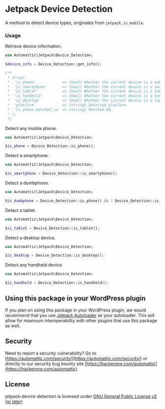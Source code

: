 # Jetpack Device Detection

A method to detect device types, originates from `jetpack_is_mobile`.



### Usage

Retrieve device information.

```php
use Automattic\Jetpack\Device_Detection;

$device_info = Device_Detection::get_info();

/**
 * array(
 *  'is_phone'            => (bool) Whether the current device is a mobile phone.
 *  'is_smartphone'       => (bool) Whether the current device is a smartphone.
 *  'is_tablet'           => (bool) Whether the current device is a tablet device.
 *  'is_handheld'         => (bool) Whether the current device is a handheld device.
 *  'is_desktop'          => (bool) Whether the current device is a laptop / desktop device.
 *  'platform'            => (string) Detected platform.
 *  'is_phone_matched_ua' => (string) Matched UA.
 * );
 */
```

Detect any mobile phone.

```php
use Automattic\Jetpack\Device_Detection;

$is_phone = Device_Detection::is_phone();
```

Detect a smartphone.

```php
use Automattic\Jetpack\Device_Detection;

$is_smartphone = Device_Detection::is_smartphone();
```

Detect a dumbphone.

```php
use Automattic\Jetpack\Device_Detection;

$is_dumbphone = Device_Detection::is_phone() && ! Device_Detection::is_smartphone();
```

Detect a tablet.

```php
use Automattic\Jetpack\Device_Detection;

$is_tablet = Device_Detection::is_tablet();
```

Detect a desktop device.

```php
use Automattic\Jetpack\Device_Detection;

$is_desktop = Device_Detection::is_desktop();
```

Detect any handheld device.

```php
use Automattic\Jetpack\Device_Detection;

$is_handheld = Device_Detection::is_handheld();
```
## Using this package in your WordPress plugin

If you plan on using this package in your WordPress plugin, we would recommend that you use [Jetpack Autoloader](https://packagist.org/packages/automattic/jetpack-autoloader) as your autoloader. This will allow for maximum interoperability with other plugins that use this package as well.

## Security

Need to report a security vulnerability? Go to [https://automattic.com/security/](https://automattic.com/security/) or directly to our security bug bounty site [https://hackerone.com/automattic](https://hackerone.com/automattic).

## License

jetpack-device-detection is licensed under [GNU General Public License v2 (or later)](./LICENSE.txt)
